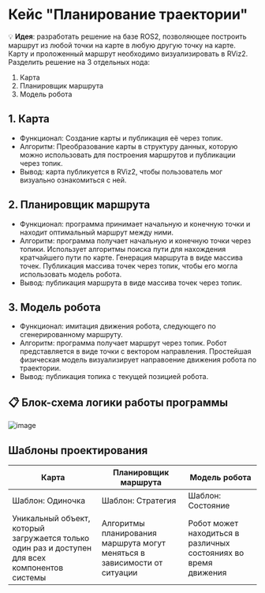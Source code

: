 # Кейс "Планирование траектории"
:bulb: **Идея**: разработать решение на базе ROS2, позволяющее построить маршрут из любой точки на карте в любую другую точку на карте. Карту и проложенный маршрут необходимо визуализировать в RViz2.  
Разделить решение на 3 отдельных нода:
1) Карта
2) Планировщик маршрута
3) Модель робота
## 1. Карта
- Функционал: Создание карты и публикация её через топик.
- Алгоритм: Преобразование карты в структуру данных, которую можно использовать для построения маршрутов и публикации через топик.
- Вывод: карта публикуется в RViz2, чтобы пользователь мог визуально ознакомиться с ней.

## 2. Планировщик маршрута
- Функционал: программа принимает начальную и конечную точки и находит оптимальный маршрут между ними.
- Алгоритм: программа получает начальную и конечную точки через топики. Использует алгоритмы поиска пути для нахождения кратчайшего пути по карте. Генерация маршрута в виде массива точек. Публикация массива точек через топик, чтобы его могла использовать модель робота.
- Вывод: публикация маршрута в виде массива точек через топик.

## 3. Модель робота
- Функционал: имитация движения робота, следующего по сгенерированному маршруту.
- Алгоритм: программа получает маршрут через топик. Робот представляется в виде точки с вектором направления. Простейшая физическая модель визуализирует направоение движения робота по траектории.
- Вывод: публикация топика с текущей позицией робота.

## :clipboard: Блок-схема логики работы программы
![image](https://github.com/user-attachments/assets/fcbda42a-4431-4673-8e6e-e40f9152f766)

## Шаблоны проектирования
| Карта | Планировщик маршрута | Модель робота |
|----------------|---------|----------------|
| Шаблон: Одиночка | Шаблон: Стратегия | Шаблон: Состояние |
| Уникальный объект, который загружается только один раз и доступен для всех компонентов системы | Алгоритмы планирования маршрута могут меняться в зависимости от ситуации | Робот может находиться в различных состояниях во время движения |
